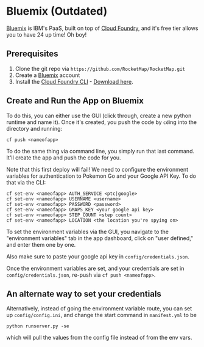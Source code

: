 # Bluemix (Outdated)

[Bluemix](http://bluemix.net) is IBM's PaaS, built on top of
[Cloud Foundry](https://www.cloudfoundry.org/), and it's free tier allows you
to have 24 up time! Oh boy!

## Prerequisites

  1. Clone the git repo via `https://github.com/RocketMap/RocketMap.git`
  1. Create a [Bluemix](http://bluemix.net) account
  1. Install the [Cloud Foundry CLI](https://console.ng.bluemix.net/docs/cli/reference/cfcommands/index.html) - [Download here](https://github.com/cloudfoundry/cli/releases).

## Create and Run the App on Bluemix

To do this, you can either use the GUI (click through, create a new python
runtime and name it). Once it's created, you push the code by `cd`ing into the
directory and running:

    cf push <nameofapp>

To do the same thing via command line, you simply run that last command. It'll
create the app and push the code for you.

Note that this first deploy will fail! We need to configure the environment
variables for authentication to Pokemon Go and your Google API Key. To do that
via the CLI:

    cf set-env <nameofapp> AUTH_SERVICE <ptc|google>
    cf set-env <nameofapp> USERNAME <username>
    cf set-env <nameofapp> PASSWORD <password>
    cf set-env <nameofapp> GMAPS_KEY <your google api key>
    cf set-env <nameofapp> STEP_COUNT <step count>
    cf set-env <nameofapp> LOCATION <the location you're spying on>

To set the environment variables via the GUI, you navigate to the "environment
variables" tab in the app dashboard, click on "user defined," and enter them one
by one.

Also make sure to paste your google api key in `config/credentials.json`.

Once the environment variables are set, and your credentials are set in
`config/credentials.json`, re-push via `cf push <nameofapp>`.

## An alternate way to set your credentials

Alternatively, instead of going the environment variable route, you can set up
`config/config.ini`, and change the start command in `manifest.yml` to be

    python runserver.py -se

which will pull the values from the config file instead of from the env vars.
